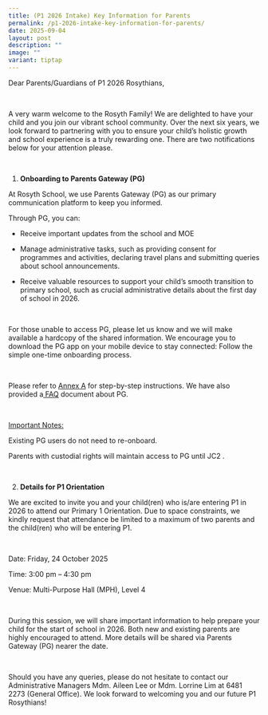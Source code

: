 ```yaml
---
title: (P1 2026 Intake) Key Information for Parents
permalink: /p1-2026-intake-key-information-for-parents/
date: 2025-09-04
layout: post
description: ""
image: ""
variant: tiptap
---
```

<p>Dear Parents/Guardians of P1 2026 Rosythians,</p>
<p>&nbsp;</p>
<p>A very warm welcome to the Rosyth Family! We are delighted to have your
child and you join our vibrant school community. Over the next six years,
we look forward to partnering with you to ensure your child’s holistic
growth and school experience is a truly rewarding one. There are two notifications
below for your attention please.</p>
<p>&nbsp;</p>
<ol data-tight="true" class="tight">
<li>
<p><strong>Onboarding to Parents Gateway (PG)</strong>
</p>
</li>
</ol>
<p>At Rosyth School, we use Parents Gateway (PG) as our primary communication
platform to keep you informed.</p>
<p>Through PG, you can:</p>
<ul data-tight="true" class="tight">
<li>
<p>Receive important updates from the school and MOE</p>
</li>
<li>
<p>Manage administrative tasks, such as providing consent for programmes
and activities, declaring travel plans and submitting queries about school
announcements.</p>
</li>
<li>
<p>Receive valuable resources to support your child’s smooth transition to
primary school, such as crucial administrative details about the first
day of school in 2026.</p>
</li>
</ul>
<p>&nbsp;</p>
<p>For those unable to access PG, please let us know and we will make available
a hardcopy of the shared information. We encourage you to download the
PG app on your mobile device to stay connected: Follow the simple one-time
onboarding process.</p>
<p>&nbsp;</p>
<p>Please refer to <a href="https://www.rosyth.moe.edu.sg/files/2025%20P1/1__Annex_A_One_Time_Onboarding_to_PG.pdf" rel="noopener noreferrer nofollow" target="_blank">Annex A</a> for
step-by-step instructions. We have also provided a<a href="https://www.rosyth.moe.edu.sg/files/2025%20P1/FAQs_for_Parents.pdf" rel="noopener noreferrer nofollow" target="_blank"> FAQ</a> document
about PG.</p>
<p>&nbsp;</p>
<p><u>Important Notes:</u>
</p>
<p>Existing PG users do not need to re-onboard.</p>
<p>Parents with custodial rights will maintain access to PG until JC2 .</p>
<p>&nbsp;</p>
<ol start="2" data-tight="true" class="tight">
<li>
<p><strong>Details for P1 Orientation</strong>
</p>
</li>
</ol>
<p>We are excited to invite you and your child(ren) who is/are entering P1
in 2026 to attend our Primary 1 Orientation. Due to space constraints,
we kindly request that attendance be limited to a maximum of two parents
and the child(ren) who will be entering P1.</p>
<p>&nbsp;</p>
<p>Date: Friday, 24 October 2025</p>
<p>Time: 3:00 pm – 4:30 pm</p>
<p>Venue: Multi-Purpose Hall (MPH), Level 4</p>
<p>&nbsp;</p>
<p>During this session, we will share important information to help prepare
your child for the start of school in 2026. Both new and existing parents
are highly encouraged to attend. More details will be shared via Parents
Gateway (PG) nearer the date.</p>
<p>&nbsp;</p>
<p>Should you have any queries, please do not hesitate to contact our Administrative
Managers Mdm. Aileen Lee or Mdm. Lorrine Lim at 6481 2273 (General Office).
We look forward to welcoming you and our future P1 Rosythians!</p>